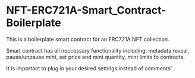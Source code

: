 # NFT-ERC721A-Smart_Contract-Boilerplate
This is a boilerplate smart contract for an ERC721A NFT collection.


Smart contract has all neccessary functionality including: metadata reveal, pause/unpause mint, set price and mint quantity, mint limits fo contracts.

It is important to plug in your desired settings instead of comments!